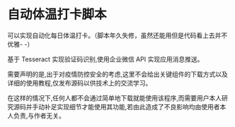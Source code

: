# 自动体温打卡脚本

可以实现自动化每日体温打卡。（脚本年久失修，虽然还能用但是代码看上去并不优雅- -）

基于 Tesseract 实现验证码识别,使用企业微信 API 实现应用消息推送。

需要声明的是,出于对疫情防控安全的考虑,这里不会给出关键组件的下载方式以及详细的使用教程,仅发布源码以供技术上的交流学习。

在这样的情况下,任何人都不会通过简单地下载就能使用该程序,而需要用户本人研究源码并手动补足实现细节才能使用其功能,若由此造成了不良影响均由使用者本人负责,与作者无关。
